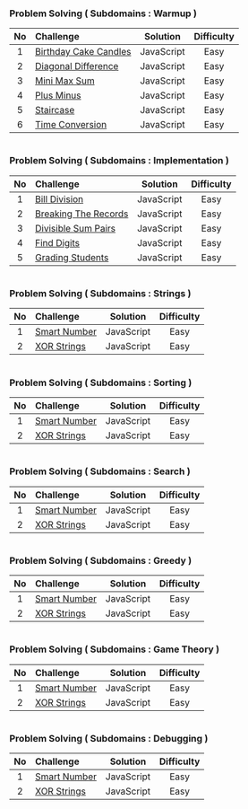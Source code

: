 ### Problem Solving ( Subdomains : Warmup )

| No  | Challenge                                                                                                                                       |  Solution  | Difficulty |
| :-: | :---------------------------------------------------------------------------------------------------------------------------------------------- | :--------: | :--------: |
|  1  | [Birthday Cake Candles](https://github.com/aldoignatachandra/HACKERRANK/blob/master/javascript/1-easy/warmup/birthday-cake-candles/solution.js) | JavaScript |    Easy    |
|  2  | [Diagonal Difference](https://github.com/aldoignatachandra/HACKERRANK/blob/master/javascript/1-easy/warmup/diagonal-difference/solution.js)     | JavaScript |    Easy    |
|  3  | [Mini Max Sum](https://github.com/aldoignatachandra/HACKERRANK/blob/master/javascript/1-easy/warmup/mini-max-sum/solution.js)                   | JavaScript |    Easy    |
|  4  | [Plus Minus](https://github.com/aldoignatachandra/HACKERRANK/blob/master/javascript/1-easy/warmup/plus-minus/solution.js)                       | JavaScript |    Easy    |
|  5  | [Staircase](https://github.com/aldoignatachandra/HACKERRANK/blob/master/javascript/1-easy/warmup/staircase/solution.js)                         | JavaScript |    Easy    |
|  6  | [Time Conversion](https://github.com/aldoignatachandra/HACKERRANK/blob/master/javascript/1-easy/warmup/time-conversion/solution.js)             | JavaScript |    Easy    |

#

### Problem Solving ( Subdomains : Implementation )

| No  | Challenge                                                                                                                                             |  Solution  | Difficulty |
| :-: | :---------------------------------------------------------------------------------------------------------------------------------------------------- | :--------: | :--------: |
|  1  | [Bill Division](https://github.com/aldoignatachandra/HACKERRANK/blob/master/javascript/1-easy/implementation/bill-division/solution.js)               | JavaScript |    Easy    |
|  2  | [Breaking The Records](https://github.com/aldoignatachandra/HACKERRANK/blob/master/javascript/1-easy/implementation/breaking-the-records/solution.js) | JavaScript |    Easy    |
|  3  | [Divisible Sum Pairs](https://github.com/aldoignatachandra/HACKERRANK/blob/master/javascript/1-easy/implementation/divisible-sum-pairs/solution.js)   | JavaScript |    Easy    |
|  4  | [Find Digits](https://github.com/aldoignatachandra/HACKERRANK/blob/master/javascript/1-easy/implementation/find-digits/solution.js)                   | JavaScript |    Easy    |
|  5  | [Grading Students](https://github.com/aldoignatachandra/HACKERRANK/blob/master/javascript/1-easy/implementation/grading-students/solution.js)         | JavaScript |    Easy    |

#

### Problem Solving ( Subdomains : Strings )

| No  | Challenge                                                                                                              |  Solution  | Difficulty |
| :-: | :--------------------------------------------------------------------------------------------------------------------- | :--------: | :--------: |
|  1  | [Smart Number](https://github.com/aldoignatachandra/HACKERRANK/blob/master/javascript/1-easy/smart-number/solution.js) | JavaScript |    Easy    |
|  2  | [XOR Strings](https://github.com/aldoignatachandra/HACKERRANK/blob/master/javascript/1-easy/xor-strings/solution.js)   | JavaScript |    Easy    |

#

### Problem Solving ( Subdomains : Sorting )

| No  | Challenge                                                                                                              |  Solution  | Difficulty |
| :-: | :--------------------------------------------------------------------------------------------------------------------- | :--------: | :--------: |
|  1  | [Smart Number](https://github.com/aldoignatachandra/HACKERRANK/blob/master/javascript/1-easy/smart-number/solution.js) | JavaScript |    Easy    |
|  2  | [XOR Strings](https://github.com/aldoignatachandra/HACKERRANK/blob/master/javascript/1-easy/xor-strings/solution.js)   | JavaScript |    Easy    |

#

### Problem Solving ( Subdomains : Search )

| No  | Challenge                                                                                                              |  Solution  | Difficulty |
| :-: | :--------------------------------------------------------------------------------------------------------------------- | :--------: | :--------: |
|  1  | [Smart Number](https://github.com/aldoignatachandra/HACKERRANK/blob/master/javascript/1-easy/smart-number/solution.js) | JavaScript |    Easy    |
|  2  | [XOR Strings](https://github.com/aldoignatachandra/HACKERRANK/blob/master/javascript/1-easy/xor-strings/solution.js)   | JavaScript |    Easy    |

#

### Problem Solving ( Subdomains : Greedy )

| No  | Challenge                                                                                                              |  Solution  | Difficulty |
| :-: | :--------------------------------------------------------------------------------------------------------------------- | :--------: | :--------: |
|  1  | [Smart Number](https://github.com/aldoignatachandra/HACKERRANK/blob/master/javascript/1-easy/smart-number/solution.js) | JavaScript |    Easy    |
|  2  | [XOR Strings](https://github.com/aldoignatachandra/HACKERRANK/blob/master/javascript/1-easy/xor-strings/solution.js)   | JavaScript |    Easy    |

#

### Problem Solving ( Subdomains : Game Theory )

| No  | Challenge                                                                                                              |  Solution  | Difficulty |
| :-: | :--------------------------------------------------------------------------------------------------------------------- | :--------: | :--------: |
|  1  | [Smart Number](https://github.com/aldoignatachandra/HACKERRANK/blob/master/javascript/1-easy/smart-number/solution.js) | JavaScript |    Easy    |
|  2  | [XOR Strings](https://github.com/aldoignatachandra/HACKERRANK/blob/master/javascript/1-easy/xor-strings/solution.js)   | JavaScript |    Easy    |

#

### Problem Solving ( Subdomains : Debugging )

| No  | Challenge                                                                                                              |  Solution  | Difficulty |
| :-: | :--------------------------------------------------------------------------------------------------------------------- | :--------: | :--------: |
|  1  | [Smart Number](https://github.com/aldoignatachandra/HACKERRANK/blob/master/javascript/1-easy/smart-number/solution.js) | JavaScript |    Easy    |
|  2  | [XOR Strings](https://github.com/aldoignatachandra/HACKERRANK/blob/master/javascript/1-easy/xor-strings/solution.js)   | JavaScript |    Easy    |
